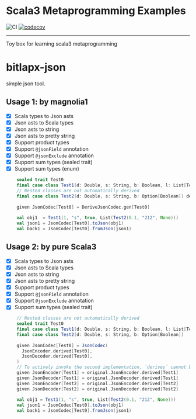 # Scala3 Metaprogramming Examples

![CI][Badge-CI]  [![codecov][Badge-Codecov]][Link-Codecov] 

[Badge-CI]: https://github.com/jxnu-liguobin/scala3-metaprogramming-examples/actions/workflows/ScalaCI.yml/badge.svg
[Badge-Codecov]: https://codecov.io/gh/jxnu-liguobin/scala3-metaprogramming-examples/branch/master/graph/badge.svg?token=IA596YRTOT

[Link-Codecov]: https://codecov.io/gh/jxnu-liguobin/scala3-metaprogramming-examples

----

Toy box for learning scala3 metaprogramming


# bitlapx-json

simple json tool.

## Usage 1: by magnolia1
- [x] Scala types to Json asts
- [x] Json asts to Scala types
- [x] Json asts to string
- [x] Json asts to pretty string
- [x] Support product types
- [x] Support `@jsonField` annotation
- [x] Support `@jsonExclude` annotation
- [x] Support sum types (sealed trait)
- [x] Support sum types (enum)

```scala
    sealed trait Test0
    final case class Test1(d: Double, s: String, b: Boolean, l: List[Test2]) extends Test0
    // Nested classes are not automatically derived
    final case class Test2(d: Double, s: String, b: Option[Boolean]) derives JsonEncoder, JsonDecoder
    
    given JsonCodec[Test0] = DeriveJsonCodec.gen[Test0]
    
    val obj1  = Test1(1, "s", true, List(Test2(0.1, "212", None)))
    val json1 = JsonCodec[Test0].toJson(obj1)
    val back1 = JsonCodec[Test0].fromJson(json1)
```

## Usage 2: by pure Scala3
- [x] Scala types to Json asts
- [x] Json asts to Scala types
- [x] Json asts to string
- [x] Json asts to pretty string
- [x] Support product types
- [x] Support `@jsonField` annotation
- [x] Support `@jsonExclude` annotation
- [x] Support sum types (sealed trait)

```scala
    // Nested classes are not automatically derived 
    sealed trait Test0 
    final case class Test1(d: Double, s: String, b: Boolean, l: List[Test2]) extends Test0
    final case class Test2(d: Double, s: String, b: Option[Boolean])
    
    given JsonCodec[Test0] = JsonCodec(
      JsonEncoder.derived[Test0],
      JsonDecoder.derived[Test0],
    )
    // To actively invoke the second implementation, `derives` cannot be used.
    given JsonEncoder[Test1] = original.JsonEncoder.derived[Test1]
    given JsonDecoder[Test1] = original.JsonDecoder.derived[Test1]
    given JsonEncoder[Test2] = original.JsonEncoder.derived[Test2]
    given JsonDecoder[Test2] = original.JsonDecoder.derived[Test2]
    
    val obj1 = Test1(1, "s", true, List(Test2(0.1, "212", None)))
    val json1 = JsonCodec[Test0].toJson(obj1)
    val back1 = JsonCodec[Test0].fromJson(json1)
```
